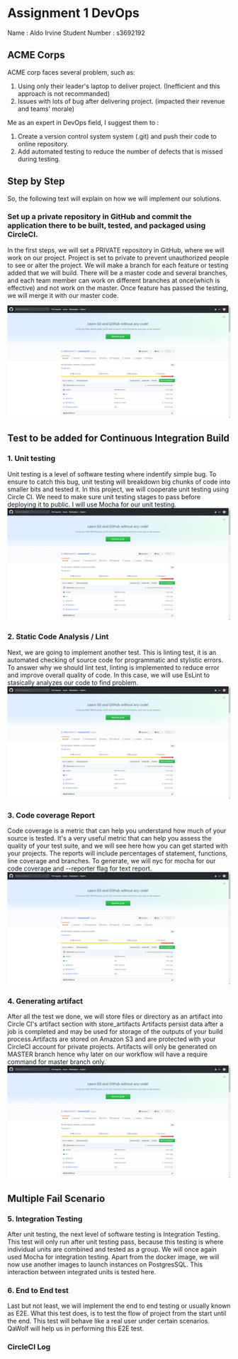 # Assignment 1 DevOps
Name : Aldo Irvine
Student Number : s3692192


## ACME Corps

ACME corp faces several problem, such as:
1. Using only their leader's laptop to deliver project. (Inefficient and this approach is not recommanded)
2. Issues with lots of bug after delivering project. (impacted their revenue and teams' morale) 

Me as an expert in DevOps field, I suggest them to :
1. Create a version control system system (.git) and push their code to online repository.
2. Add automated testing to reduce the number of defects that is missed during testing.

## Step by Step
So, the following text will explain on how we will implement our solutions.

### Set up a private repository in GitHub and commit the application there to be built, tested, and packaged using CircleCI.
In the first steps, we will set a PRIVATE repository in GitHub, where we will work on our project. Project is set to private to prevent unauthorized people to see or alter the project. We will make a branch for each feature or testing added that we will build. There will be a master code and several branches, and each team member can work on different branches at once(which is effective) and not work on the master. Once feature has passed the testing, we will merge it with our master code. 

![repo images](https://github.com/AldoIrvine111/assessment1/blob/master/pic/create_repo.PNG)

## Test to be added for Continuous Integration Build

### 1. Unit testing 
Unit testing is a level of software testing where indentify simple bug. To ensure to catch this bug, unit testing will breakdown big chunks of code into smaller bits and tested it. In this project, we will cooperate unit testing using Circle CI. We need to make sure unit testing stages to pass before deploying it to public. I will use Mocha for our unit testing.
![repo images](https://github.com/AldoIrvine111/assessment1/blob/master/pic/create_repo.PNG)

### 2. Static Code Analysis / Lint
Next, we are going to implement another test. This is linting test, it is an automated checking of source code for programmatic and stylistic errors. To answer why we should lint test, linting is implemented to reduce error and improve overall quality of code. In this case, we will use EsLint to stasically analyzes our code to find problem.
![repo images](https://github.com/AldoIrvine111/assessment1/blob/master/pic/create_repo.PNG)

### 3. Code coverage Report
Code coverage is a metric that can help you understand how much of your source is tested. It's a very useful metric that can help you assess the quality of your test suite, and we will see here how you can get started with your projects. The reports will include percentages of statement, functions, line coverage and branches. To generate, we will nyc for mocha for our code coverage and --reporter flag for text report.
![repo images](https://github.com/AldoIrvine111/assessment1/blob/master/pic/create_repo.PNG)

### 4. Generating artifact
After all the test we done, we will store files or directory as an artifact into Circle CI's artifact section with store_artifacts Artifacts persist data after a job is completed and may be used for storage of the outputs of your build process.Artifacts are stored on Amazon S3 and are protected with your CircleCI account for private projects. Artifacts will only be generated on MASTER branch hence why later on our workflow will have a require command for master branch only.
![repo images](https://github.com/AldoIrvine111/assessment1/blob/master/pic/create_repo.PNG)


## Multiple Fail Scenario 



### 5. Integration Testing
After unit testing, the next level of software testing is Integration Testing. This test will only run after unit testing pass, because this testing is where individual units are combined and tested as a group. We will once again used Mocha for integration testing. Apart from the docker image, we will now use another images to launch instances on PostgresSQL. This interaction between integrated units is tested here.


### 6. End to End test
Last but not least, we will implement the end to end testing or usually known as E2E. What this test does, is to test the flow of project from the start until the end. This test will behave like a real user under certain scenarios. QaWolf will help us in performing this E2E test. 


### CircleCI Log 

